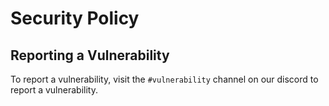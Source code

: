 # Security Policy

## Reporting a Vulnerability

To report a vulnerability, visit the ```#vulnerability``` channel on our discord to report a vulnerability.
